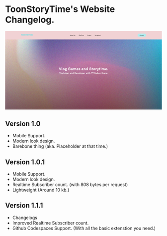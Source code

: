 # ToonStoryTime's Website Changelog.

![Image of the new website.](preview/screenshot.png)

## Version 1.0
- Mobile Support.
- Modern look design.
- Barebone thing (aka. Placeholder at that time.)

## Version 1.0.1
- Mobile Support.
- Modern look design.
- Realtime Subscriber count. (with 808 bytes per request)
- Lightweight (Around 10 kb.)

## Version 1.1.1
- Changelogs
- Improved Realtime Subscriber count.
- Github Codespaces Support. (With all the basic extenstion you need.)